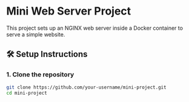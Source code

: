 # Mini Web Server Project

This project sets up an NGINX web server inside a Docker container to serve a simple website.

## 🛠 Setup Instructions

### 1. Clone the repository
```sh
git clone https://github.com/your-username/mini-project.git
cd mini-project
